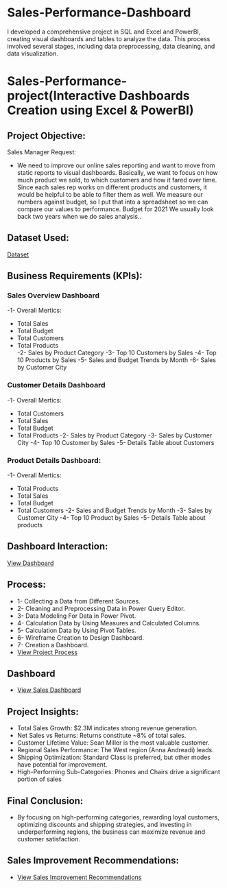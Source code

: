 # Sales-Performance-Dashboard
I developed a comprehensive project in SQL and Excel and PowerBI, creating visual dashboards and tables to analyze the data. This process involved several stages, including data preprocessing, data cleaning, and data visualization.  

# Sales-Performance-project(Interactive Dashboards Creation using Excel & PowerBI)

## Project Objective:
Sales Manager Request:
- We need to improve our online sales reporting and want to move from static reports to visual dashboards.
  Basically, we want to focus on how much product we sold, to which customers and how it fared over time.
  Since each sales rep works on different products and customers, it would be helpful to be able to filter them as well.
  We measure our numbers against budget, so I put that into a spreadsheet so we can compare our values ​​to performance.
  Budget for 2021 We usually look back two years when we do sales analysis..

## Dataset Used:
  <a href="https://github.com/DoniaAl-badawi23/Sales-Performance-Dashboard">Dataset</a>

## Business Requirements (KPIs):

### Sales Overview Dashboard
-1- Overall Mertics:
 - Total Sales
 - Total Budget
 - Total Customers
 - Total Products  
-2- Sales by Product Category
-3- Top 10 Customers by Sales
-4- Top 10 Products by Sales
-5- Sales and Budget Trends by Month
-6- Sales by Customer City
   
### Customer Details Dashboard
-1- Overall Mertics:
 - Total Customers
 - Total Sales
 - Total Budget
 - Total Products
-2- Sales by Product Category
-3- Sales by Customer City
-4- Top 10 Customer by Sales
-5- Details Table about Customers
   
### Product Details Dashboard:
-1- Overall Mertics:
 - Total Products
 - Total Sales
 - Total Budget
 - Total Customers
-2- Sales and Budget Trends by Month
-3- Sales by Customer City
-4- Top 10 Product by Sales
-5- Details Table about products


## Dashboard Interaction:
  <a href="https://github.com/DoniaAl-badawi23/Data-Analysis-Dashboard/blob/main/SalesDashboard.xlsx">View Dashboard</a>

## Process:
  - 1- Collecting a Data from Different Sources.
  - 2- Cleaning and Preprocessing Data in Power Query Editor.
  - 3- Data Modeling For Data in Power Pivot.
  - 4- Calculation Data by Using Measures and Calculated Columns.
  - 5- Calculation Data by Using Pivot Tables.
  - 6- Wireframe Creation to Design Dashboard.
  - 7- Creation a Dashboard.
  - <a href="https://github.com/DoniaAl-badawi23/Data-Analysis-Dashboard/blob/main/%D9%85%D8%B4%D8%B1%D9%88%D8%B9.docx">View Project Process</a>

  ## Dashboard
 - <a href="https://github.com/DoniaAl-badawi23/Data-Analysis-Dashboard/blob/main/Screenshot%202025-02-06%20124512.png">View Sales Dashboard</a>

  ## Project Insights:
  - Total Sales Growth: $2.3M indicates strong revenue generation.
  - Net Sales vs Returns: Returns constitute ~8% of total sales.
  - Customer Lifetime Value: Sean Miller is the most valuable customer.
  - Regional Sales Performance: The West region (Anna Andreadi) leads.
  - Shipping Optimization: Standard Class is preferred, but other modes have potential for improvement.
  - High-Performing Sub-Categories: Phones and Chairs drive a significant portion of sales
  
  ## Final Conclusion:
  - By focusing on high-performing categories, rewarding loyal customers, optimizing discounts and shipping strategies, and investing in underperforming regions, the business can 
    maximize revenue and customer satisfaction.

  ## Sales Improvement Recommendations:
  - <a href="https://github.com/DoniaAl-badawi23/Data-Analysis-Dashboard/blob/main/Sales%20Improvment%20Recommendations%20.docx">View Sales Improvement Recommendations</a>
